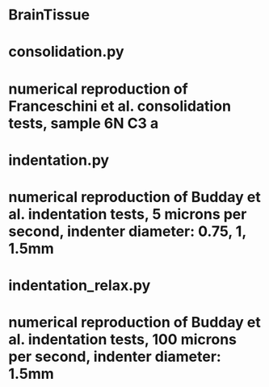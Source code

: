 # BrainTissue

# consolidation.py
# numerical reproduction of Franceschini et al. consolidation tests, sample 6N C3 a

# indentation.py
# numerical reproduction of Budday et al. indentation tests, 5 microns per second, indenter diameter: 0.75, 1, 1.5mm

# indentation_relax.py
# numerical reproduction of Budday et al. indentation tests, 100 microns per second, indenter diameter: 1.5mm
